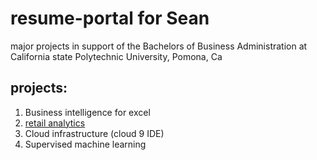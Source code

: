 # resume-portal for Sean

major projects in support of the Bachelors of Business
Administration at California state Polytechnic 
University, Pomona, Ca
## projects:

1. Business intelligence for excel
2. [retail analytics](https://colab.research.google.com/drive/18XHK9BLdtWe8Ba7fT_fWUgksyesaooQ5)
3. Cloud infrastructure (cloud 9 IDE)
4. Supervised machine learning
